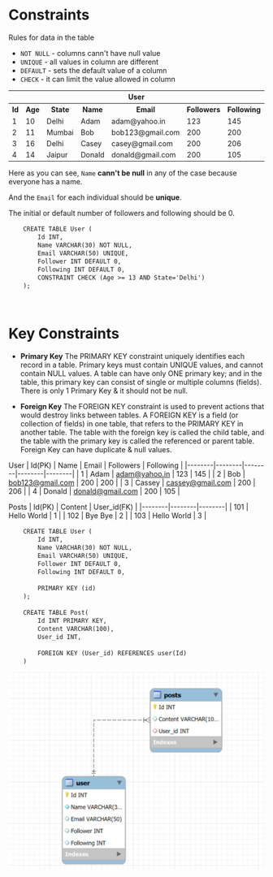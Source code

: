 # Constraints

Rules for data in the table

* `NOT NULL` - columns cann't have null value
* `UNIQUE` - all values in column are different
* `DEFAULT` - sets the default value of a column
* `CHECK` - it can limit the value allowed in column

<table>
    <tr text-align="center">
        <th colspan="7">User</th>
    </tr>
    <tr>
        <th>Id</th>
        <th>Age</th>
        <th>State</th>
        <th>Name</th>
        <th>Email</th>
        <th>Followers</th>
        <th>Following</th>
    </tr>
    <tr>
        <td>1</td>
        <td>10</td>
        <td>Delhi</td>
        <td>Adam</td>
        <td>adam@yahoo.in</td>
        <td>123</td>
        <td>145</td>
    </tr>
    <tr>
        <td>2</td>
        <td>11</td>
        <td>Mumbai</td>
        <td>Bob</td>
        <td>bob123@gmail.com</td>
        <td>200</td>
        <td>200</td>
    </tr>
    <tr>
        <td>3</td>
        <td>16</td>
        <td>Delhi</td>
        <td>Casey</td>
        <td>casey@gmail.com</td>
        <td>200</td>
        <td>206</td>
    </tr>
    <tr>
        <td>4</td>
        <td>14</td>
        <td>Jaipur</td>
        <td>Donald</td>
        <td>donald@gmail.com</td>
        <td>200</td>
        <td>105</td>
    </tr>
</table>

Here as you can see, `Name` **cann't be null** in any of the case because everyone has a name.

And the `Email` for each individual should be **unique**.

The initial or default number of followers and following should be 0.
```
    CREATE TABLE User (
        Id INT,
        Name VARCHAR(30) NOT NULL,
        Email VARCHAR(50) UNIQUE,
        Follower INT DEFAULT 0,
        Following INT DEFAULT 0,
        CONSTRAINT CHECK (Age >= 13 AND State='Delhi')
    );

```

<br>

# Key Constraints

* **Primary Key**
The PRIMARY KEY constraint uniquely identifies each record in a table.
Primary keys must contain UNIQUE values, and cannot contain NULL values.
A table can have only ONE primary key; and in the table, this primary key can consist of single or multiple columns (fields).
There is only 1 Primary Key & it should not be null.

* **Foreign Key**
The FOREIGN KEY constraint is used to prevent actions that would destroy links between tables.
A FOREIGN KEY is a field (or collection of fields) in one table, that refers to the PRIMARY KEY in another table.
The table with the foreign key is called the child table, and the table with the primary key is called the referenced or parent table.
Foreign Key can have duplicate & null values.


User
| Id(PK) | Name  | Email  | Followers  | Following  |
|--------|--------|--------|--------|--------|
| 1   | Adam   | adam@yahoo.in | 123   | 145   |
| 2   | Bob   | bob123@gmail.com | 200   | 200   |
| 3   | Cassey   | cassey@gmail.com | 200 | 206   |
| 4   | Donald   |  donald@gmail.com  | 200 | 105 |


Posts
| Id(PK)  | Content  | User_id(FK) |
|--------|--------|--------|
| 101   | Hello World   | 1   |
| 102   | Bye Bye   | 2   |
| 103   | Hello World   | 3   |

```
    CREATE TABLE User (
        Id INT,
        Name VARCHAR(30) NOT NULL,
        Email VARCHAR(50) UNIQUE,
        Follower INT DEFAULT 0,
        Following INT DEFAULT 0,

        PRIMARY KEY (id)
    );

    CREATE TABLE Post(
        Id INT PRIMARY KEY,
        Content VARCHAR(100),
        User_id INT,

        FOREIGN KEY (User_id) REFERENCES user(Id)
    )
```

![EER Diagram](./image.png)